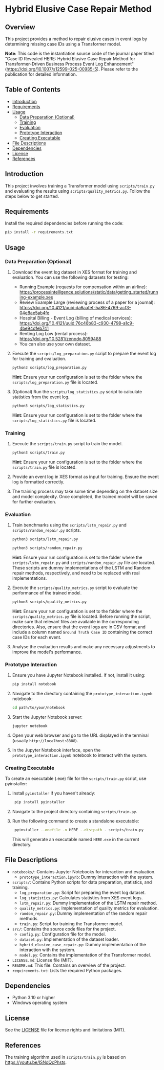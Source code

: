 # Hybrid Elusive Case Repair Method

## Overview

This project provides a method to repair elusive cases in event logs by determining missing case IDs using a
Transformer model.

**Note:** This code is the instantiation source code of the journal paper titled "Case ID Revealed HERE: Hybrid Elusive
Case Repair Method for Transformer-Driven Business Process Event Log Enhancement"
(https://doi.org/10.1007/s12599-025-00935-5). Please refer to the publication for detailed information.

## Table of Contents

- [Introduction](#introduction)
- [Requirements](#requirements)
- [Usage](#usage)
    - [Data Preparation (Optional)](#data-preparation-optional)
    - [Training](#training)
    - [Evaluation](#evaluation)
    - [Prototype Interaction](#prototype-interaction)
    - [Creating Executable](#creating-executable)
- [File Descriptions](#file-descriptions)
- [Dependencies](#dependencies)
- [License](#license)
- [References](#references)

## Introduction

This project involves training a Transformer model using `scripts/train.py` and evaluating the results using
`scripts/quality_metrics.py`. Follow the steps below to get started.

## Requirements

Install the required dependencies before running the code:

```bash
pip install -r requirements.txt
```

## Usage

### Data Preparation (Optional)

1. Download the event log dataset in XES format for training and evaluation. You can use the following datasets for
   testing:
    - Running Example (requests for compensation within an airline):
      https://processintelligence.solutions/static/data/getting_started/running-example.xes
    - Review Example Large (reviewing process of a paper for a journal):
      https://doi.org/10.4121/uuid:da6aafef-5a86-4769-acf3-04e8ae5ab4fe
    - Hospital Billing - Event Log (billing of medical services):
      https://doi.org/10.4121/uuid:76c46b83-c930-4798-a1c9-4be94dfeb741
    - Renting Log Low (rental process):
      https://doi.org/10.5281/zenodo.8059488
    - You can also use your own dataset.

2. Execute the `scripts/log_preparation.py` script to prepare the event log for training and evaluation.
   ```bash
   python3 scripts/log_preparation.py
   ```
   **Hint**: Ensure your run configuration is set to the folder where the `scripts/log_preparation.py` file is located.

3. (Optional) Run the `scripts/log_statistics.py` script to calculate statistics from the event log.
   ```bash
   python3 scripts/log_statistics.py
   ```
   **Hint**: Ensure your run configuration is set to the folder where the `scripts/log_statistics.py` file is located.

### Training

1. Execute the `scripts/train.py` script to train the model.
   ```bash
   python3 scripts/train.py
   ```
   **Hint**: Ensure your run configuration is set to the folder where the `scripts/train.py` file is located.

2. Provide an event log in XES format as input for training. Ensure the event log is formatted correctly.

3. The training process may take some time depending on the dataset size and model complexity. Once completed, the
   trained model will be saved for further evaluation.

### Evaluation

1. Train benchmarks using the `scripts/lstm_repair.py` and `scripts/random_repair.py` scripts.
   ```bash
   python3 scripts/lstm_repair.py
   ```
    ```bash
   python3 scripts/random_repair.py
    ```
   **Hint**: Ensure your run configuration is set to the folder where the `scripts/lstm_repair.py` and
   `scripts/random_repair.py` file are located. These scripts are dummy implementations of the LSTM and Random repair
   methods, respectively, and need to be replaced with real implementations.

2. Execute the `scripts/quality_metrics.py` script to evaluate the performance of the trained model.
   ```bash
   python3 scripts/quality_metrics.py
   ```
   **Hint**: Ensure your run configuration is set to the folder where the `scripts/quality_metrics.py` file is located.
   Before running the script, make sure that relevant files are available in the corresponding directories. Also,
   ensure that the event logs are in CSV format and include a column named `Ground Truth Case ID` containing the
   correct case IDs for each event.

3. Analyse the evaluation results and make any necessary adjustments to improve the model's performance.

### Prototype Interaction

1. Ensure you have Jupyter Notebook installed. If not, install it using:
    ```bash
    pip install notebook
    ```

2. Navigate to the directory containing the `prototype_interaction.ipynb` notebook:
    ```bash
    cd path/to/your/notebook
    ```

3. Start the Jupyter Notebook server:
    ```bash
    jupyter notebook
    ```

4. Open your web browser and go to the URL displayed in the terminal (usually `http://localhost:8888`).

5. In the Jupyter Notebook interface, open the `prototype_interaction.ipynb` notebook to interact with the system.

### Creating Executable

To create an executable (.exe) file for the `scripts/train.py` script, use pyinstaller:

1. Install `pyinstaller` if you haven't already:
   ```bash
    pip install pyinstaller
   ```

2. Navigate to the project directory containing `scripts/train.py`.

3. Run the following command to create a standalone executable:
   ```bash
    pyinstaller --onefile -n HERE --distpath . scripts/train.py
   ```
   This will generate an executable named `HERE.exe` in the current directory.

## File Descriptions

- `notebooks/`: Contains Jupyter Notebooks for interaction and evaluation.
    - `prototype_interaction.ipynb`: Dummy interaction with the system.
- `scripts/`: Contains Python scripts for data preparation, statistics, and training.
    - `log_preparation.py`: Script for preparing the event log dataset.
    - `log_statistics.py`: Calculates statistics from XES event logs.
    - `lstm_repair.py`: Dummy implementation of the LSTM repair method.
    - `quality_metrics.py`: Implementation of quality metrics for evaluation.
    - `random_repair.py`: Dummy implementation of the random repair methods.
    - `train.py`: Script for training the Transformer model.
- `src/`: Contains the source code files for the project.
    - `config.py`: Configuration file for the model.
    - `dataset.py`: Implementation of the dataset loader.
    - `hybrid_elusive_case_repair.py`: Dummy implementation of the interaction with the system.
    - `model.py`: Contains the implementation of the Transformer model.
- `LICENSE.md`: License file (MIT).
- `README.md`: This file. Contains an overview of the project.
- `requirements.txt`: Lists the required Python packages.

## Dependencies

- Python 3.10 or higher
- Windows operating system

## License

See the [LICENSE](LICENSE.md) file for license rights and limitations (MIT).

## References

The training algorithm used in `scripts/train.py` is based on https://youtu.be/ISNdQcPhsts.
